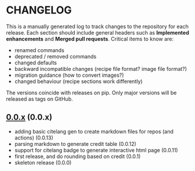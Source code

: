 # CHANGELOG

This is a manually generated log to track changes to the repository for each release.
Each section should include general headers such as **Implemented enhancements**
and **Merged pull requests**. Critical items to know are:

 - renamed commands
 - deprecated / removed commands
 - changed defaults
 - backward incompatible changes (recipe file format? image file format?)
 - migration guidance (how to convert images?)
 - changed behaviour (recipe sections work differently)

The versions coincide with releases on pip. Only major versions will be released as tags on GitHub.

## [0.0.x](https://github.com/vsoch/citelang/tree/main) (0.0.x)
 - adding basic citelang gen to create markdown files for repos (and actions) (0.0.13)
 - parsing markdown to generate credit table (0.0.12)
 - support for citelang badge to generate interactive html page (0.0.11)
 - first release, and do rounding based on credit (0.0.1)
 - skeleton release (0.0.0)
